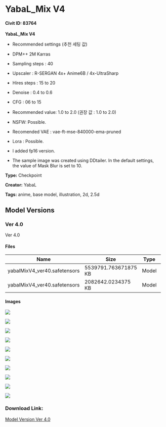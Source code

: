 # YabaL_Mix V4

#### Civit ID: 83764

<p><strong>YabaL_Mix V4</strong></p><p></p><ul><li><p>Recommended settings (추천 세팅 값)</p></li><li><p>DPM++ 2M Karras</p></li><li><p>Sampling steps : 40</p></li><li><p>Upscaler : R-SERGAN 4x+ Anime6B / 4x-UltraSharp</p></li><li><p>Hires steps : 15 to 20</p></li><li><p>Denoise : 0.4 to 0.6</p></li><li><p>CFG : 06 to 15</p></li><li><p>Recommended value: 1.0 to 2.0 (권장 값 : 1.0 to 2.0)</p></li></ul><ul><li><p>NSFW: Possible.</p></li><li><p>Recomended VAE : vae-ft-mse-840000-ema-pruned</p></li><li><p>Lora : Possible.</p></li><li><p>I added fp16 version.</p></li><li><p>The sample image was created using DDtailer. In the default settings, the value of Mask Blur is set to 10.</p></li></ul>

**Type:** Checkpoint

**Creator:** YabaL

**Tags:** anime, base model, illustration, 2d, 2.5d

## Model Versions

### Ver 4.0

<p>Ver 4.0</p>

#### Files

| Name | Size | Type | Format | Download Url | AutoV1 | AutoV2 | SHA256 | CRC32 | BLAKE3 |
| --- | --- | --- | --- | --- | --- | --- | --- | --- | --- |
| yabalMixV4_ver40.safetensors | 5539791.763671875 KB | Model | SafeTensor | https://civitai.com/api/download/models/89029 | 446B403B | 140189FC1B | 140189FC1B5C885EF99815DFE2285246A4874A5CF57702F21D5759C54B49ADBD | 13B6C60E | 16863CD76B5E3853F327EC517B1D520681837CE120E24F6D3C63DAA70D8DBCA2 |
| yabalMixV4_ver40.safetensors | 2082642.0234375 KB | Model | SafeTensor | https://civitai.com/api/download/models/89029?type=Model&format=SafeTensor&size=pruned&fp=fp16 | 9E8249AF | C6F0707082 | C6F0707082374D904863239B7C33B2F2B1E423A00F4EA0DC72F1C5C428600748 | 8BCB29ED | 4286B1D7CC2B7E69311D110069126BE0AFF0D6F9951B0B0F61D0AFCA7E08A40D |

#### Images

<p><img src="https://image.civitai.com/xG1nkqKTMzGDvpLrqFT7WA/b67d7537-1815-4a7e-912d-5009aa9a1e61/width=450/1026583.jpeg" /></p>

<p><img src="https://image.civitai.com/xG1nkqKTMzGDvpLrqFT7WA/5165eaf7-5817-4e86-85de-77a0eb0936d8/width=450/1026584.jpeg" /></p>

<p><img src="https://image.civitai.com/xG1nkqKTMzGDvpLrqFT7WA/578fa379-f145-4fd6-8f4e-2ffd207bb202/width=450/1026586.jpeg" /></p>

<p><img src="https://image.civitai.com/xG1nkqKTMzGDvpLrqFT7WA/c0529043-bbe7-45cc-a457-27f9c9270930/width=450/1026602.jpeg" /></p>

<p><img src="https://image.civitai.com/xG1nkqKTMzGDvpLrqFT7WA/86e1ef00-6745-4404-965a-3391d4b5a547/width=450/1026585.jpeg" /></p>

<p><img src="https://image.civitai.com/xG1nkqKTMzGDvpLrqFT7WA/30ce1eb1-ea74-49a4-bac7-f095df0b2405/width=450/1026589.jpeg" /></p>

<p><img src="https://image.civitai.com/xG1nkqKTMzGDvpLrqFT7WA/8ca8d78f-ff7d-4eea-b38f-10ba6f22877a/width=450/1026587.jpeg" /></p>

<p><img src="https://image.civitai.com/xG1nkqKTMzGDvpLrqFT7WA/dc7b62b9-342c-4a48-8e04-56339754fa3a/width=450/1026588.jpeg" /></p>

<p><img src="https://image.civitai.com/xG1nkqKTMzGDvpLrqFT7WA/1f06e1ce-9c78-419e-a147-963f84665e69/width=450/1026592.jpeg" /></p>

<p><img src="https://image.civitai.com/xG1nkqKTMzGDvpLrqFT7WA/7c9e1c92-06f1-4306-81f4-c6ab998f2332/width=450/1026590.jpeg" /></p>

### Download Link:

[Model Version Ver 4.0](https://civitai.com/api/download/models/89029)

